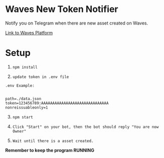 # Waves New Token Notifier

Notify you on Telegram when there are new asset created on Waves.

[Link to Waves Platform](https://wavesplatform.com/)

# Setup

1. `npm install`

2. `update token in .env file`

```
.env Example:


path=./data.json
token=123456789:AAAAAAAAAAAAAAAAAAAAAAAAAAAAAA
nonreissuableonly=1
```

3. `npm start`

4. `Click "Start" on your bot, then the bot should reply "You are now Owner"`

5. `Wait until there is a asset created.`

**Remember to keep the program RUNNING**